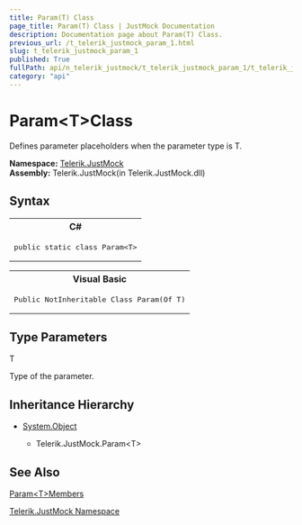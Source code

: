 ```yaml
---
title: Param(T) Class
page_title: Param(T) Class | JustMock Documentation
description: Documentation page about Param(T) Class.
previous_url: /t_telerik_justmock_param_1.html
slug: t_telerik_justmock_param_1
published: True
fullPath: api/n_telerik_justmock/t_telerik_justmock_param_1/t_telerik_justmock_param_1
category: "api"
---
```


# Param&lt;T&gt;Class



Defines parameter placeholders when the parameter type is T.


 **Namespace:**  [Telerik.JustMock](n_telerik_justmock) <br> **Assembly:** Telerik.JustMock(in Telerik.JustMock.dll)
## Syntax


<div id="syntaxCodeBlocks" class="code"><span codeLanguage="CSharp"><table><tr><th>C#</th></tr><tr><td><pre xml:space="preserve"><span class="keyword">public</span> <span class="keyword">static</span> <span class="keyword">class</span> <span class="identifier">Param</span>&lt;T&gt;
</pre></td></tr></table></span><span codeLanguage="VisualBasicDeclaration"><table><tr><th>Visual Basic</th></tr><tr><td><pre xml:space="preserve"><span class="keyword">Public</span> <span class="keyword">NotInheritable</span> <span class="keyword">Class</span> <span class="identifier">Param</span>(<span class="keyword">Of</span> T)</pre></td></tr></table></span></div>

## Type Parameters




T<br>


Type of the parameter.




## Inheritance Hierarchy


* [System.Object](e5kfa45b)

    * Telerik.JustMock.Param&lt;T&gt;


## See Also



 [Param&lt;T&gt;Members](allmembers_t_telerik_justmock_param_1) 

 [Telerik.JustMock Namespace](n_telerik_justmock) 



